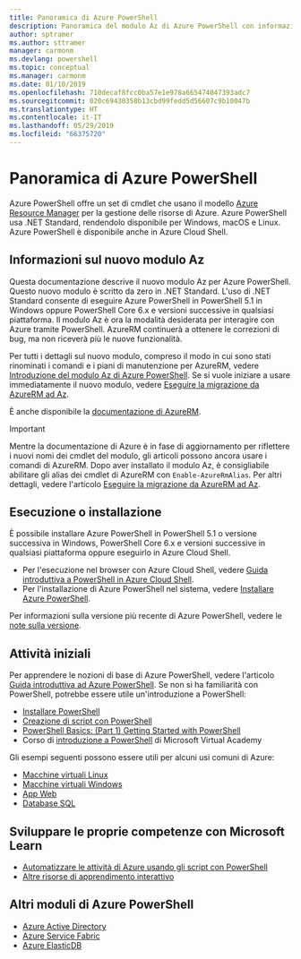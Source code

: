 ```yaml
---
title: Panoramica di Azure PowerShell
description: Panoramica del modulo Az di Azure PowerShell con informazioni su come installare e iniziare a usare il modulo.
author: sptramer
ms.author: sttramer
manager: carmonm
ms.devlang: powershell
ms.topic: conceptual
ms.manager: carmonm
ms.date: 01/10/2019
ms.openlocfilehash: 710decaf8fcc0ba57e1e978a665474047393adc7
ms.sourcegitcommit: 020c69430358b13cbd99fedd5d56607c9b10047b
ms.translationtype: HT
ms.contentlocale: it-IT
ms.lasthandoff: 05/29/2019
ms.locfileid: "66375720"
---
```

# <a name="overview-of-azure-powershell"></a>Panoramica di Azure PowerShell

Azure PowerShell offre un set di cmdlet che usano il modello [Azure Resource Manager](/azure/azure-resource-manager/resource-group-overview) per la gestione delle risorse di Azure. Azure PowerShell usa .NET Standard, rendendolo disponibile per Windows, macOS e Linux.
Azure PowerShell è disponibile anche in Azure Cloud Shell.

## <a name="about-the-new-az-module"></a>Informazioni sul nuovo modulo Az

Questa documentazione descrive il nuovo modulo Az per Azure PowerShell. Questo nuovo modulo è scritto da zero in .NET Standard. L'uso di .NET Standard consente di eseguire Azure PowerShell in PowerShell 5.1 in Windows oppure PowerShell Core 6.x e versioni successive in qualsiasi piattaforma. Il modulo Az è ora la modalità desiderata per interagire con Azure tramite PowerShell.
AzureRM continuerà a ottenere le correzioni di bug, ma non riceverà più le nuove funzionalità.

Per tutti i dettagli sul nuovo modulo, compreso il modo in cui sono stati rinominati i comandi e i piani di manutenzione per AzureRM, vedere [Introduzione del modulo Az di Azure PowerShell](new-azureps-module-az.md). Se si vuole iniziare a usare immediatamente il nuovo modulo, vedere [Eseguire la migrazione da AzureRM ad Az](migrate-from-azurerm-to-az.md).

È anche disponibile la [documentazione di AzureRM](/powershell/azure/azurerm).

> [!IMPORTANT]
>
> Mentre la documentazione di Azure è in fase di aggiornamento per riflettere i nuovi nomi dei cmdlet del modulo, gli articoli possono ancora usare i comandi di AzureRM. Dopo aver installato il modulo Az, è consigliabile abilitare gli alias dei cmdlet di AzureRM con `Enable-AzureRmAlias`. Per altri dettagli, vedere l'articolo [Eseguire la migrazione da AzureRM ad Az](migrate-from-azurerm-to-az.md).

## <a name="run-or-install"></a>Esecuzione o installazione

È possibile installare Azure PowerShell in PowerShell 5.1 o versione successiva in Windows, PowerShell Core 6.x e versioni successive in qualsiasi piattaforma oppure eseguirlo in Azure Cloud Shell.

* Per l'esecuzione nel browser con Azure Cloud Shell, vedere [Guida introduttiva a PowerShell in Azure Cloud Shell](/azure/cloud-shell/quickstart-powershell).
* Per l'installazione di Azure PowerShell nel sistema, vedere [Installare Azure PowerShell](install-az-ps.md).

Per informazioni sulla versione più recente di Azure PowerShell, vedere le [note sulla versione](release-notes-azureps.md).

## <a name="get-started"></a>Attività iniziali

Per apprendere le nozioni di base di Azure PowerShell, vedere l'articolo [Guida introduttiva ad Azure PowerShell](get-started-azureps.md). Se non si ha familiarità con PowerShell, potrebbe essere utile un'introduzione a PowerShell:

* [Installare PowerShell](/powershell/scripting/install/installing-powershell)
* [Creazione di script con PowerShell](/powershell/scripting/powershell-scripting)
* [PowerShell Basics: (Part 1) Getting Started with PowerShell](https://channel9.msdn.com/Blogs/Taste-of-Premier/PowerShellBasicsPart1)
* Corso di [introduzione a PowerShell](https://mva.microsoft.com/liveevents/powershell-jumpstart) di Microsoft Virtual Academy

Gli esempi seguenti possono essere utili per alcuni usi comuni di Azure:

* [Macchine virtuali Linux](/azure/virtual-machines/virtual-machines-linux-powershell-samples?toc=/powershell/azure/toc.json)
* [Macchine virtuali Windows](/azure/virtual-machines/virtual-machines-windows-powershell-samples?toc=/powershell/azure/toc.json)
* [App Web](/azure/app-service-web/app-service-powershell-samples?toc=/powershell/azure/toc.json)
* [Database SQL](/azure/sql-database/sql-database-powershell-samples?toc=/powershell/azure/toc.json)

## <a name="build-your-skills-with-microsoft-learn"></a>Sviluppare le proprie competenze con Microsoft Learn

- [Automatizzare le attività di Azure usando gli script con PowerShell](/learn/modules/automate-azure-tasks-with-powershell/)
- [Altre risorse di apprendimento interattivo](/learn/browse/?term=powershell)

## <a name="other-azure-powershell-modules"></a>Altri moduli di Azure PowerShell

* [Azure Active Directory](/powershell/azure/active-directory/)
* [Azure Service Fabric](/powershell/azure/service-fabric/)
* [Azure ElasticDB](/powershell/azure/elasticdbjobs/)
